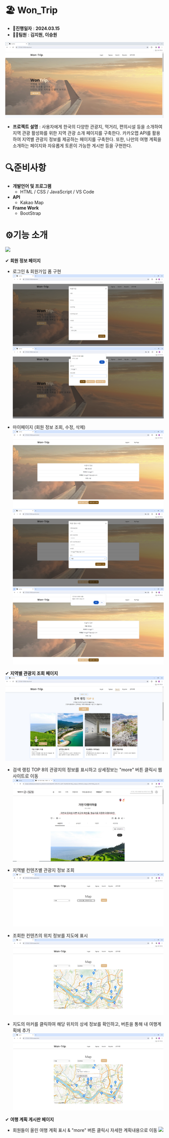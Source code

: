 # 🏖 **Won_Trip**

- **📅진행일자** : **2024.03.15**
- **👩‍💻팀원** : **김지원, 이승원**

<img src="docs/초기화면.png" width="800">

- **프로젝트 설명** : 사용자에게 한국의 다양한 관광지, 먹거리, 편의시설 등을 소개하여 지역 관광 활성화를 위한 지역 관광 소개 페이지를 구축한다. 카카오맵 API를 활용하여 지역별 관광지 정보를 제공하는 페이지를 구축한다. 또한, 나만의 여행 계획을 소개하는 페이지와 자유롭게 토론이 가능한 게시판 등을 구현한다.

# 🔍준비사항

- **개발언어 및 프로그램**
  - HTML / CSS / JavaScript / VS Code
- **API**
  - Kakao Map
- **Frame Work**
  - BootStrap

# ⚙기능 소개

![](docs/검색화면.PNG)

✔ **회원 정보 페이지**

- 로그인 & 회원가입 폼 구현
  ![](docs/회원가입폼.PNG)
  <img src="docs/로그인폼.png" width ="800">

- 마이페이지 (회원 정보 조회, 수정, 삭제)
  ![](docs/마이페이지.PNG)
  ![](docs/회원정보수정.PNG)
  ![](docs/회원정보삭제.PNG)

✔ **지역별 관광지 조회 페이지**
![](docs/검색페이지1.PNG)

- 검색 랭킹 TOP 8의 관광지의 정보를 표시하고 상세정보는 "more" 버튼 클릭시 웹사이트로 이동
  ![](docs/top8.PNG)

- 지역별 컨텐츠별 관광지 정보 조회
 ![](docs/map페이지.PNG)

- 조회한 컨텐츠의 위치 정보를 지도에 표시
  ![](docs/map1.PNG)
- 지도의 마커를 클릭하여 해당 위치의 상세 정보를 확인하고, 버튼을 통해 내 여행계획에 추가
  ![](docs/map2.PNG)

✔ **여행 계획 게시판 페이지**

- 회원들이 올린 여행 계획 표시 & "more" 버튼 클릭시 자세한 계획내용으로 이동
  ![](docs/board.PNG)
